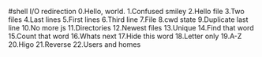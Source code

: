 #shell I/O redirection
0.Hello, world.
1.Confused smiley
2.Hello file
3.Two files
4.Last lines
5.First lines
6.Third line
7.File
8.cwd state
9.Duplicate last line
10.No more js
11.Directories
12.Newest files
13.Unique
14.Find that word
15.Count that word
16.Whats next
17.Hide this word
18.Letter only
19.A-Z
20.Higo
21.Reverse
22.Users and homes
